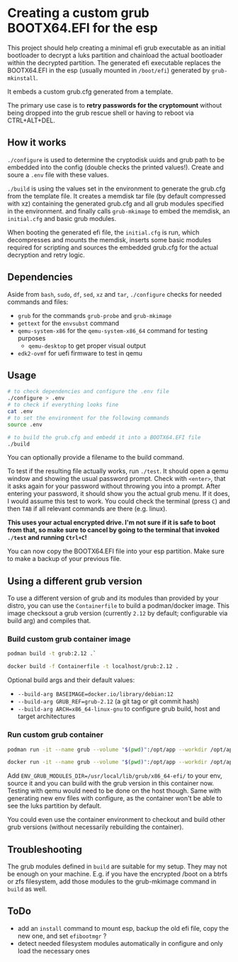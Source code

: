 # Creating a custom grub BOOTX64.EFI for the esp

This project should help creating a minimal efi grub executable as an initial bootloader to decrypt a luks partition and chainload the actual bootloader within the decrypted partition.
The generated efi executable replaces the BOOTX64.EFI in the esp (usually mounted in `/boot/efi`) generated by `grub-mkinstall`.

It embeds a custom grub.cfg generated from a template.

The primary use case is to **retry passwords for the cryptomount** without being dropped into the grub rescue shell or having to reboot via CTRL+ALT+DEL.

## How it works

`./configure` is used to determine the cryptodisk uuids and grub path to be embedded into the config (double checks the printed values!).
Create and soure a `.env` file with these values.

`./build` is using the values set in the environment to generate the grub.cfg from the template file.
It creates a memdisk tar file (by default compressed with xz) containing the generated grub.cfg and all grub modules specified in the environment.
and finally calls `grub-mkimage` to embed the memdisk, an `initial.cfg` and basic grub modules.

When booting the generated efi file, the `initial.cfg` is run, which decompresses and mounts the memdisk, inserts some basic modules required for scripting
and sources the embedded grub.cfg for the actual decryption and retry logic.

## Dependencies

Aside from `bash`, `sudo`, `df`, `sed`, `xz` and `tar`, `./configure` checks for needed commands and files:

- `grub` for the commands `grub-probe` and `grub-mkimage`
- `gettext` for the `envsubst` command
- `qemu-system-x86` for the `qemu-system-x86_64` command for testing purposes
  - `qemu-desktop` to get proper visual output
- `edk2-ovmf` for uefi firmware to test in qemu

## Usage

```sh
# to check dependencies and configure the .env file
./configure > .env
# to check if everything looks fine
cat .env
# to set the environment for the following commands
source .env

# to build the grub.cfg and embedd it into a BOOTX64.EFI file
./build
```

You can optionally provide a filename to the build command.

To test if the resulting file actually works, run `./test`.
It should open a qemu window and showing the usual password prompt.
Check with `<enter>`, that it asks again for your password without throwing you into a prompt.
After entering your password, it should show you the actual grub menu.
If it does, I would assume this test to work.
You could check the terminal (press `C`) and then `TAB` if all relevant commands are there (e.g. linux).

**This uses your actual encrypted drive. I'm not sure if it is safe to boot from that, so make sure to cancel by going to the terminal that invoked `./test` and running `Ctrl+C`!**

You can now copy the BOOTX64.EFI file into your esp partition. Make sure to make a backup of your previous file. 

## Using a different grub version

To use a different version of grub and its modules than provided by your distro, you can use the `Containerfile` to build a podman/docker image.
This image checksout a grub version (currently `2.12` by default; configurable via build arg) and compiles that.

### Build custom grub container image

```sh
podman build -t grub:2.12 .`
```

```sh
docker build -f Containerfile -t localhost/grub:2.12 .
```

Optional build args and their default values:
- `--build-arg BASEIMAGE=docker.io/library/debian:12`
- `--build-arg GRUB_REF=grub-2.12` (a git tag or git commit hash)
- `--build-arg ARCH=x86_64-linux-gnu` to configure grub build, host and target architectures

### Run custom grub container

```sh
podman run -it --name grub --volume "$(pwd)":/opt/app --workdir /opt/app grub
```

```sh
docker run -it --name grub --volume "$(pwd)":/opt/app --workdir /opt/app grub
```

Add `ENV_GRUB_MODULES_DIR=/usr/local/lib/grub/x86_64-efi/` to your env, source it and you can build with the grub version in this container now.
Testing with qemu would need to be done on the host though. Same with generating new env files with configure, as the container won't be able to see the luks partition by default.

You could even use the container environment to checkout and build other grub versions (without necessarily rebuilding the container).

## Troubleshooting

The grub modules defined in `build` are suitable for my setup. They may not be enough on your machine.
E.g. if you have the encrypted /boot on a btrfs or zfs filesystem, add those modules to the grub-mkimage command in `build` as well.


## ToDo

- add an `install` command to mount esp, backup the old efi file, copy the new one, and set `efibootmgr` ?
- detect needed filesystem modules automatically in configure and only load the necessary ones
